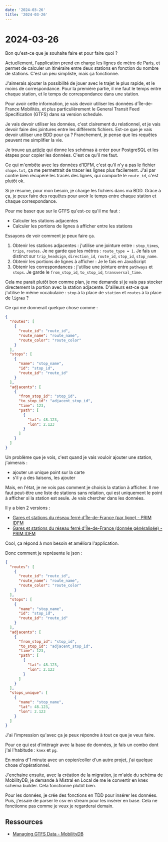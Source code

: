 ```yaml
---
date: '2024-03-26'
title: '2024-03-26'
---
```


# 2024-03-26

Bon qu'est-ce que je souhaite faire et pour faire quoi ?

Actuellement, l'application prend en charge les lignes de métro de Paris, et permet de calculer un itinéraire entre deux
stations en fonction du nombre de stations. C'est un peu simpliste, mais ça fonctionne.

J'aimerais ajouter la possibilité de jouer avec le trajet le plus rapide, et le moins de correspondance.
Pour la première partie, il me faut le temps entre chaque station, et le temps de correspondance dans une station.

Pour avoir cette information, je vais devoir utiliser les données d'Île-de-France Mobilités, et plus particulièrement
le General Transit Feed Specification (GTFS) dans sa version schedule.

Je vais devoir utiliser les données, c'est clairement du relationnel, et je vais devoir faire des jointures entre les
différents fichiers.
Est-ce que je vais devoir utiliser une BDD pour ça ? Franchement, je pense que les requêtes peuvent me simplifier la
vie.

Je trouve [un article](https://docs.mobilitydb.com/MobilityDB-workshop/master/ch04.html#idp22) qui donne les schémas à
créer pour PostgreSQL et les étapes pour copier les données. C'est ce qu'il me faut.

Ce qui m'embête avec les données d'IDFM, c'est qu'il n'y a pas le fichier
`shape.txt`, ça me permettrait de tracer les
lignes plus facilement. J'ai par contre bien récupéré les tracés des lignes, qui comporte le
`route_id`, c'est plutôt
ok.

Si je résume, pour mon besoin, je charge les fichiers dans ma BDD. Grâce à ça, je peux faire des requêtes pour avoir le
temps entre chaque station et chaque correspondance.

Pour me baser que sur le GTFS qu'est-ce qu'il me faut :

- Calculer les stations adjacentes
- Calculer les portions de lignes à afficher entre les stations

Essayons de voir comment je peux faire ça.

1. Obtenir les stations adjacentes : j'utilise une jointure entre :
   `stop_times`,
   `trips`,
   `routes`. Je ne garde que les
   métros :
   `route_type = 1`. Je fais un distinct
   sur
   `trip_headsign`,
   `direction_id`,
   `route_id`,
   `stop_id`,
   `stop_name`.
2. Obtenir les portions de lignes à afficher : Je le fais en JavaScript
3. Obtenir les correspondances : j'utilise une jointure entre
   `pathways` et
   `stops`. Je garde le
   `from_stop_id`,
   `to_stop_id`,
   `transversal_time`.

Cela me parait plutôt bon comme plan, je me demande si je vais pas stocker directement la portion avec la station
adjacente.
D'ailleurs est-ce que j'utilise le même vocabulaire :
`stop` à la place de
`station` et
`routes` à la place
de
`lignes` ?

Ce qui me donnerait quelque chose comme :

```json
{
  "routes": [
    {
      "route_id": "route_id",
      "route_name": "route_name",
      "route_color": "route_color"
    }
  ],
  "stops": [
    {
      "name": "stop_name",
      "id": "stop_id",
      "route_id": "route_id"
    }
  ],
  "adjacents": [
    {
      "from_stop_id": "stop_id",
      "to_stop_id": "adjacent_stop_id",
      "time": 123,
      "path": [
        {
          "lat": 48.123,
          "lon": 2.123
        }
      ]
    }
  ]
}
```

Un problème que je vois, c'est quand je vais vouloir ajouter une station, j'aimerais :

- ajouter un unique point sur la carte
- s'il y a des liaisons, les ajouter

Mais, en l'état, je ne vois pas comment je choisis la station à afficher. Il me faut peut-être une liste de stations
sans
relation, qui est uniquement le point à afficher si la station est seule. Je vais chercher dans les données.

Il y a bien 2 versions :

- [Gares et stations du réseau ferré d'Île-de-France (par ligne) - PRIM IDFM](https://prim.iledefrance-mobilites.fr/jeux-de-donnees/emplacement-des-gares-idf)
- [Gares et stations du réseau ferré d'Île-de-France (donnée généralisée) - PRIM IDFM](https://prim.iledefrance-mobilites.fr/jeux-de-donnees/emplacement-des-gares-idf-data-generalisee)

Cool, ça répond à mon besoin et améliora l'application.

Donc comment je représente le json :

```json
{
  "routes": [
    {
      "route_id": "route_id",
      "route_name": "route_name",
      "route_color": "route_color"
    }
  ],
  "stops": [
    {
      "name": "stop_name",
      "id": "stop_id",
      "route_id": "route_id"
    }
  ],
  "adjacents": [
    {
      "from_stop_id": "stop_id",
      "to_stop_id": "adjacent_stop_id",
      "time": 123,
      "path": [
        {
          "lat": 48.123,
          "lon": 2.123
        }
      ]
    }
  ],
  "stops_unique": [
    {
      "name": "stop_name",
      "lat": 48.123,
      "lon": 2.123
    }
  ]
}
```

J'ai l'impression qu'avec ça je peux répondre à tout ce que je veux faire.

Pour ce qui est d'intéragir avec la base de données, je fais un combo dont j'ai l'habitude :
`knex` et
`pg`.

En moins d'1 minute avec un copier/coller d'un autre projet, j'ai quelque chose d'opérationnel.

J'enchaine ensuite, avec la création de la migration, je m'aide du schéma de MobilityDB, je demande à Mistral en Local
de me le convertir en knex schema builder. Cela fonctionne plutôt bien.

Pour les données, je crée des fonctions en TDD pour insérer les données. Puis, j'essaie de parser le csv en stream pour
les insérer en base. Cela ne fonctionne pas comme je veux je regarderai demain.

## Ressources

- [Managing GTFS Data - MobilityDB](https://docs.mobilitydb.com/MobilityDB-workshop/master/ch04.html#idp22)

